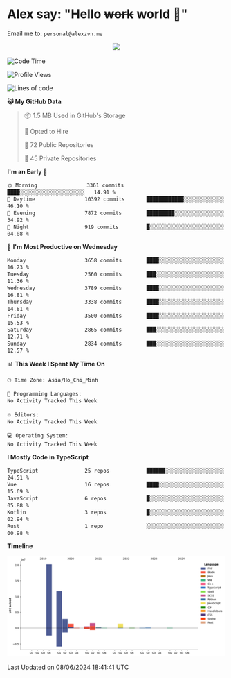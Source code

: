 # Alex say: "Hello ~~work~~ world 🐾"
Email me to: `personal@alexzvn.me`


<p align=center>
  <a href="https://skillicons.dev">
    <img src="https://skillicons.dev/icons?i=ts,js,php,nodejs,bun,vue,nuxt,react,svelte,tauri,laravel,rust,mongodb,docker,electron,redis,rabbitmq,tailwind,git,cloudflare,elysia,mysql,nginx,rollupjs,sentry,ubuntu,yarn,html,css,vite" />
  </a>
</p>

<!--START_SECTION:waka-->
![Code Time](http://img.shields.io/badge/Code%20Time-1%2C066%20hrs%2055%20mins-blue)

![Profile Views](http://img.shields.io/badge/Profile%20Views-20-blue)

![Lines of code](https://img.shields.io/badge/From%20Hello%20World%20I%27ve%20Written-40.4%20million%20lines%20of%20code-blue)

**🐱 My GitHub Data** 

> 📦 1.5 MB Used in GitHub's Storage 
 > 
> 💼 Opted to Hire
 > 
> 📜 72 Public Repositories 
 > 
> 🔑 45 Private Repositories 
 > 
**I'm an Early 🐤** 

```text
🌞 Morning                3361 commits        ████░░░░░░░░░░░░░░░░░░░░░   14.91 % 
🌆 Daytime                10392 commits       ████████████░░░░░░░░░░░░░   46.10 % 
🌃 Evening                7872 commits        █████████░░░░░░░░░░░░░░░░   34.92 % 
🌙 Night                  919 commits         █░░░░░░░░░░░░░░░░░░░░░░░░   04.08 % 
```
📅 **I'm Most Productive on Wednesday** 

```text
Monday                   3658 commits        ████░░░░░░░░░░░░░░░░░░░░░   16.23 % 
Tuesday                  2560 commits        ███░░░░░░░░░░░░░░░░░░░░░░   11.36 % 
Wednesday                3789 commits        ████░░░░░░░░░░░░░░░░░░░░░   16.81 % 
Thursday                 3338 commits        ████░░░░░░░░░░░░░░░░░░░░░   14.81 % 
Friday                   3500 commits        ████░░░░░░░░░░░░░░░░░░░░░   15.53 % 
Saturday                 2865 commits        ███░░░░░░░░░░░░░░░░░░░░░░   12.71 % 
Sunday                   2834 commits        ███░░░░░░░░░░░░░░░░░░░░░░   12.57 % 
```


📊 **This Week I Spent My Time On** 

```text
🕑︎ Time Zone: Asia/Ho_Chi_Minh

💬 Programming Languages: 
No Activity Tracked This Week

🔥 Editors: 
No Activity Tracked This Week

💻 Operating System: 
No Activity Tracked This Week
```

**I Mostly Code in TypeScript** 

```text
TypeScript               25 repos            ██████░░░░░░░░░░░░░░░░░░░   24.51 % 
Vue                      16 repos            ████░░░░░░░░░░░░░░░░░░░░░   15.69 % 
JavaScript               6 repos             █░░░░░░░░░░░░░░░░░░░░░░░░   05.88 % 
Kotlin                   3 repos             █░░░░░░░░░░░░░░░░░░░░░░░░   02.94 % 
Rust                     1 repo              ░░░░░░░░░░░░░░░░░░░░░░░░░   00.98 % 
```



**Timeline**

![Lines of Code chart](https://raw.githubusercontent.com/alexzvn/alexzvn/main/assets/bar_graph.png)


 Last Updated on 08/06/2024 18:41:41 UTC
<!--END_SECTION:waka-->
